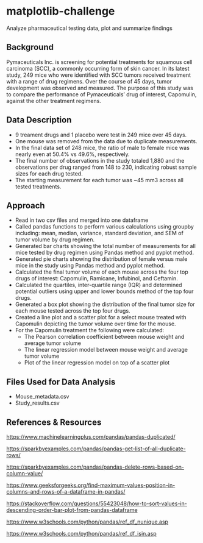# matplotlib-challenge
Analyze pharmaceutical testing data, plot and summarize findings

## Background

Pymaceuticals Inc. is screening for potential treatments for squamous cell carcinoma (SCC), a commonly occurring form of skin cancer.
In its latest study, 249 mice who were identified with SCC tumors received treatment with a range of drug regimens. Over the course of 45 days, tumor development was observed and measured. The purpose of this study was to compare the performance of Pymaceuticals’ drug of interest, Capomulin, against the other treatment regimens.

## Data Description
 - 9 treament drugs and 1 placebo were test in 249 mice over 45 days.
 - One mouse was removed from the data due to duplicate measurements.
 - In the final data set of 248 mice, the ratio of male to female mice was nearly even at 50.4% vs 49.6%, respectively.
 - The final number of observations in the study totaled 1,880 and the observations per drug ranged from 148 to 230, indicating robust sample sizes for each drug tested.
 - The starting measurement for each tumor was ~45 mm3 across all tested treatments.

## Approach

 - Read in two csv files and merged into one dataframe
 - Called pandas functions to perform various calculations using groupby including: mean, median, variance, standard deviation, and SEM of tumor volume by drug regimen.
 - Generated bar charts showing the total number of measurements for all mice tested by drug regimen using Pandas method and pyplot method.
 - Generated pie charts showing the distribution of female versus male mice in the study using Pandas method and pyplot method.
 - Calculated the final tumor volume of each mouse across the four top drugs of interest: Capomulin, Ramicane, Infubinol, and Ceftamin.
 - Calculated the quartiles, inter-quartile range (IQR) and determined potential outliers using upper and lower bounds method of the top four drugs.
 - Generated a box plot showing the distribution of the final tumor size for each mouse tested across the top four drugs.
 - Created a line plot and a scatter plot for a select mouse treated with Capomulin depicting the tumor volume over time for the mouse.
 - For the Capomulin treatment the following were calculated:
      - The Pearson correlation coefficient between mouse weight and average tumor volume
      - The linear regression model between mouse weight and average tumor volume
      - Plot of the linear regression model on top of a scatter plot

## Files Used for Data Analysis
 - Mouse_metadata.csv
 - Study_results.csv

## References & Resources
https://www.machinelearningplus.com/pandas/pandas-duplicated/

https://sparkbyexamples.com/pandas/pandas-get-list-of-all-duplicate-rows/

https://sparkbyexamples.com/pandas/pandas-delete-rows-based-on-column-value/

https://www.geeksforgeeks.org/find-maximum-values-position-in-columns-and-rows-of-a-dataframe-in-pandas/

https://stackoverflow.com/questions/55423048/how-to-sort-values-in-descending-order-bar-plot-from-pandas-dataframe

https://www.w3schools.com/python/pandas/ref_df_nunique.asp

https://www.w3schools.com/python/pandas/ref_df_isin.asp

